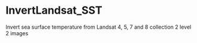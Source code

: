 # InvertLandsat_SST
Invert sea surface temperature from Landsat 4, 5, 7 and 8 collection 2 level 2 images
